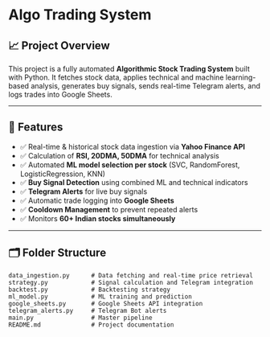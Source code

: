 # Algo Trading System

## 📈 Project Overview
This project is a fully automated **Algorithmic Stock Trading System** built with Python. It fetches stock data, applies technical and machine learning-based analysis, generates buy signals, sends real-time Telegram alerts, and logs trades into Google Sheets.

---

## 🚀 Features
- ✅ Real-time & historical stock data ingestion via **Yahoo Finance API**
- ✅ Calculation of **RSI, 20DMA, 50DMA** for technical analysis
- ✅ Automated **ML model selection per stock** (SVC, RandomForest, LogisticRegression, KNN)
- ✅ **Buy Signal Detection** using combined ML and technical indicators
- ✅ **Telegram Alerts** for live buy signals
- ✅ Automatic trade logging into **Google Sheets**
- ✅ **Cooldown Management** to prevent repeated alerts
- ✅ Monitors **60+ Indian stocks simultaneously**

---

## 🗂️ Folder Structure
```plaintext
data_ingestion.py      # Data fetching and real-time price retrieval
strategy.py            # Signal calculation and Telegram integration
backtest.py            # Backtesting strategy
ml_model.py            # ML training and prediction
google_sheets.py       # Google Sheets API integration
telegram_alerts.py     # Telegram Bot alerts
main.py                # Master pipeline
README.md              # Project documentation

